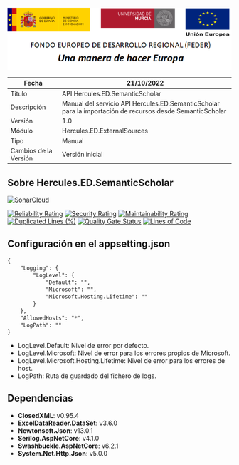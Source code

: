 ![](../../../Docs/media/CabeceraDocumentosMD.png)

| Fecha         | 21/10/2022                                                  |
| ------------- | ------------------------------------------------------------ |
|Titulo|API Hercules.ED.SemanticScholar| 
|Descripción|Manual del servicio API Hercules.ED.SemanticScholar para la importación de recursos desde SemanticScholar|
|Versión|1.0|
|Módulo|Hercules.ED.ExternalSources|
|Tipo|Manual|
|Cambios de la Versión|Versión inicial |

## Sobre Hercules.ED.SemanticScholar

[![SonarCloud](https://sonarcloud.io/images/project_badges/sonarcloud-white.svg)](https://sonarcloud.io/summary/new_code?id=Hercules.ED.SemanticScholar)

[![Reliability Rating](https://sonarcloud.io/api/project_badges/measure?project=Hercules.ED.SemanticScholar&metric=reliability_rating)](https://sonarcloud.io/summary/new_code?id=Hercules.ED.SemanticScholar)
[![Security Rating](https://sonarcloud.io/api/project_badges/measure?project=Hercules.ED.SemanticScholar&metric=security_rating)](https://sonarcloud.io/summary/new_code?id=Hercules.ED.SemanticScholar)
[![Maintainability Rating](https://sonarcloud.io/api/project_badges/measure?project=Hercules.ED.SemanticScholar&metric=sqale_rating)](https://sonarcloud.io/summary/new_code?id=Hercules.ED.SemanticScholar)
[![Duplicated Lines (%)](https://sonarcloud.io/api/project_badges/measure?project=Hercules.ED.SemanticScholar&metric=duplicated_lines_density)](https://sonarcloud.io/summary/new_code?id=Hercules.ED.SemanticScholar)
[![Quality Gate Status](https://sonarcloud.io/api/project_badges/measure?project=Hercules.ED.SemanticScholar&metric=alert_status)](https://sonarcloud.io/summary/new_code?id=Hercules.ED.SemanticScholar)
[![Lines of Code](https://sonarcloud.io/api/project_badges/measure?project=Hercules.ED.SemanticScholar&metric=ncloc)](https://sonarcloud.io/summary/new_code?id=Hercules.ED.SemanticScholar)

## Configuración en el appsetting.json
```json{
{
	"Logging": {
		"LogLevel": {
			"Default": "",
			"Microsoft": "",
			"Microsoft.Hosting.Lifetime": ""
		}
	},
	"AllowedHosts": "*",
	"LogPath": ""
}
```

- LogLevel.Default: Nivel de error por defecto.
- LogLevel.Microsoft: Nivel de error para los errores propios de Microsoft.
- LogLevel.Microsoft.Hosting.Lifetime: Nivel de error para los errores de host.
- LogPath: Ruta de guardado del fichero de logs.

## Dependencias
- **ClosedXML**: v0.95.4
- **ExcelDataReader.DataSet**: v3.6.0
- **Newtonsoft.Json**: v13.0.1
- **Serilog.AspNetCore**: v4.1.0
- **Swashbuckle.AspNetCore**: v6.2.1
- **System.Net.Http.Json**: v5.0.0